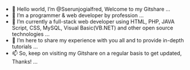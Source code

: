 - 👋 Hello world, I’m @Sserunjogialfred,  Welcome to my Gitshare ... 
- 👀 I’m a programmer & web developer by profession ...
- 🌱 I’m currently a full-stack web developer  using HTML, PHP, JAVA Script, CSS, MySQL, Visual Basic(VB.NET) and other open source technologies ...
- 💞️ I’m here to share my experience with you all and to provide in-depth tutorials ...
- 📫 So, keep on visiting my Gitshare on a regular basis to get updated, Thanks! ...
<!---
Sserunjogialfred/Sserunjogialfred is a ✨ special ✨ repository because its `README.md` (this file) appears on your GitHub profile.
You can click the Preview link to take a look at your changes.
--->
